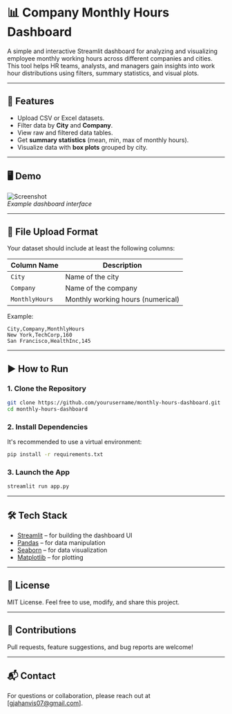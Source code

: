 
# 📊 Company Monthly Hours Dashboard

A simple and interactive Streamlit dashboard for analyzing and visualizing employee monthly working hours across different companies and cities. This tool helps HR teams, analysts, and managers gain insights into work hour distributions using filters, summary statistics, and visual plots.

---

## 🚀 Features

- Upload CSV or Excel datasets.
- Filter data by **City** and **Company**.
- View raw and filtered data tables.
- Get **summary statistics** (mean, min, max of monthly hours).
- Visualize data with **box plots** grouped by city.

---

## 🖥️ Demo

![Screenshot](screenshot.png)  
*Example dashboard interface*

---

## 📂 File Upload Format

Your dataset should include at least the following columns:

| Column Name    | Description                            |
|----------------|----------------------------------------|
| `City`         | Name of the city                      |
| `Company`      | Name of the company                   |
| `MonthlyHours` | Monthly working hours (numerical)     |

Example:

```csv
City,Company,MonthlyHours
New York,TechCorp,160
San Francisco,HealthInc,145
````

---

## ▶️ How to Run

### 1. Clone the Repository

```bash
git clone https://github.com/yourusername/monthly-hours-dashboard.git
cd monthly-hours-dashboard
```

### 2. Install Dependencies

It's recommended to use a virtual environment:

```bash
pip install -r requirements.txt
```

### 3. Launch the App

```bash
streamlit run app.py
```

---

## 🛠️ Tech Stack

* [Streamlit](https://streamlit.io/) – for building the dashboard UI
* [Pandas](https://pandas.pydata.org/) – for data manipulation
* [Seaborn](https://seaborn.pydata.org/) – for data visualization
* [Matplotlib](https://matplotlib.org/) – for plotting

---

## 📄 License

MIT License. Feel free to use, modify, and share this project.

---

## 🤝 Contributions

Pull requests, feature suggestions, and bug reports are welcome!

---

## 📬 Contact

For questions or collaboration, please reach out at \[[gjahanvis07@gmail.com](mailto:your-email@example.com)].


